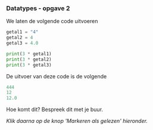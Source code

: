 ### Datatypes - opgave 2

We laten de volgende code uitvoeren

```python
getal1 = "4"
getal2 = 4
getal3 = 4.0

print(3 * getal1)
print(3 * getal2)
print(3 * getal3)
```

De uitvoer van deze code is de volgende

```python
444
12
12.0
```

Hoe komt dit? Bespreek dit met je buur.

*Klik daarna op de knop 'Markeren als gelezen' hieronder.*
